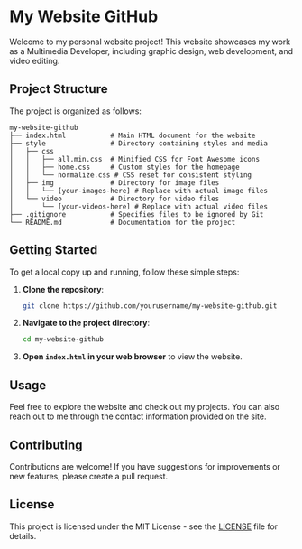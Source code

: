 # My Website GitHub

Welcome to my personal website project! This website showcases my work as a Multimedia Developer, including graphic design, web development, and video editing.

## Project Structure

The project is organized as follows:

```
my-website-github
├── index.html           # Main HTML document for the website
├── style                # Directory containing styles and media
│   ├── css
│   │   ├── all.min.css  # Minified CSS for Font Awesome icons
│   │   ├── home.css     # Custom styles for the homepage
│   │   └── normalize.css # CSS reset for consistent styling
│   ├── img              # Directory for image files
│   │   └── [your-images-here] # Replace with actual image files
│   └── video            # Directory for video files
│       └── [your-videos-here] # Replace with actual video files
├── .gitignore           # Specifies files to be ignored by Git
└── README.md            # Documentation for the project
```

## Getting Started

To get a local copy up and running, follow these simple steps:

1. **Clone the repository**:
   ```bash
   git clone https://github.com/yourusername/my-website-github.git
   ```

2. **Navigate to the project directory**:
   ```bash
   cd my-website-github
   ```

3. **Open `index.html` in your web browser** to view the website.

## Usage

Feel free to explore the website and check out my projects. You can also reach out to me through the contact information provided on the site.

## Contributing

Contributions are welcome! If you have suggestions for improvements or new features, please create a pull request.

## License

This project is licensed under the MIT License - see the [LICENSE](LICENSE) file for details.
